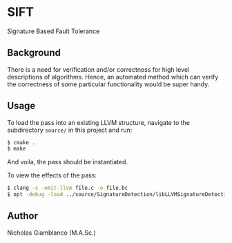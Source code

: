 # SIFT
Signature Based Fault Tolerance



## Background
There is a need for verification and/or correctness for high level descriptions of algorithms.
Hence, an automated method which can verify the correctness of some particular functionality would be super handy.


## Usage

To load the pass into an existing LLVM structure, navigate to the subdirectory `source/` in this project and run:

```bash
$ cmake .
$ make
``` 

And voila, the pass should be instantiated.

To view the effects of the pass:

```bash
$ clang -c -emit-llvm file.c -o file.bc
$ opt -debug -load ../source/SignatureDetection/libLLVMSignatureDetection.so -signatureDetection test_me.bc
```


## Author
Nicholas Giamblanco (M.A.Sc.)



